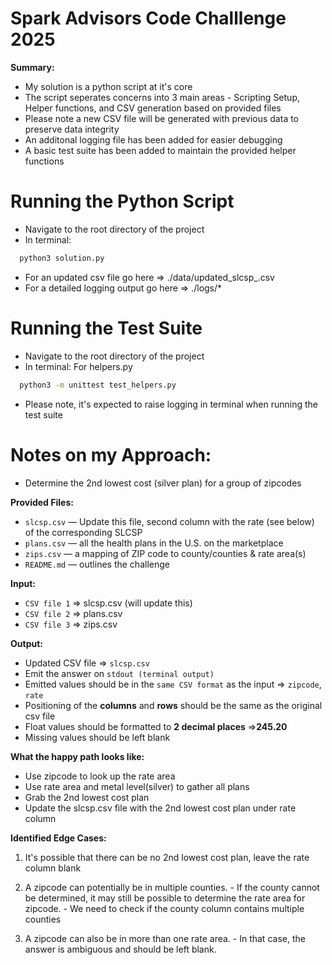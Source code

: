 # Spark Advisors Code Challlenge 2025

  **Summary:**
  - My solution is a python script at it's core
  - The script seperates concerns into 3 main areas - Scripting Setup, Helper functions, and CSV generation based on provided files
  - Please note a new CSV file will be generated with previous data to preserve data integrity
  - An additonal logging file has been added for easier debugging
  - A basic test suite has been added to maintain the provided helper functions

# Running the Python Script
  - Navigate to the root directory of the project
  - In terminal:
```bash
  python3 solution.py
```

  - For an updated csv file go here => ./data/updated_slcsp_<TIMESTAMP>.csv
  - For a detailed logging output go here => ./logs/*

# Running the Test Suite
  - Navigate to the root directory of the project
  - In terminal: For helpers.py
```bash
  python3 -m unittest test_helpers.py
```

  - Please note, it's expected to raise logging in terminal when running the test suite

# Notes on my Approach:
  - Determine the 2nd lowest cost (silver plan) for a group of zipcodes

  **Provided Files:**
  - `slcsp.csv` — Update this file, second column with the rate (see below) of the corresponding SLCSP
  - `plans.csv` — all the health plans in the U.S. on the marketplace
  - `zips.csv` — a mapping of ZIP code to county/counties & rate area(s)
  - `README.md` — outlines the challenge

  **Input:**
  - `CSV file 1` => slcsp.csv (will update this)
  - `CSV file 2` => plans.csv
  - `CSV file 3` => zips.csv

  **Output:** 
  - Updated CSV file => `slcsp.csv`
  - Emit the answer on `stdout (terminal output)`
  - Emitted values should be in the `same CSV format` as the input => `zipcode`, `rate`
  - Positioning of the **columns** and **rows** should be the same as the original csv file
  - Float values should be formatted to **2 decimal places** =>**245.20**
  - Missing values should be left blank

  **What the happy path looks like:**
  - Use zipcode to look up the rate area
  - Use rate area and metal level(silver) to gather all plans
  - Grab the 2nd lowest cost plan
  - Update the slcsp.csv file with the 2nd lowest cost plan under rate column

  **Identified Edge Cases:**
  1. It's possible that there can be no 2nd lowest cost plan, leave the rate column blank
  2. A zipcode can potentially be in multiple counties.
    - If the county cannot be determined, it may still be possible to determine the rate area for zipcode.
    - We need to check if the county column contains multiple counties

  3. A zipcode can also be in more than one rate area. 
    - In that case, the answer is ambiguous and should be left blank.